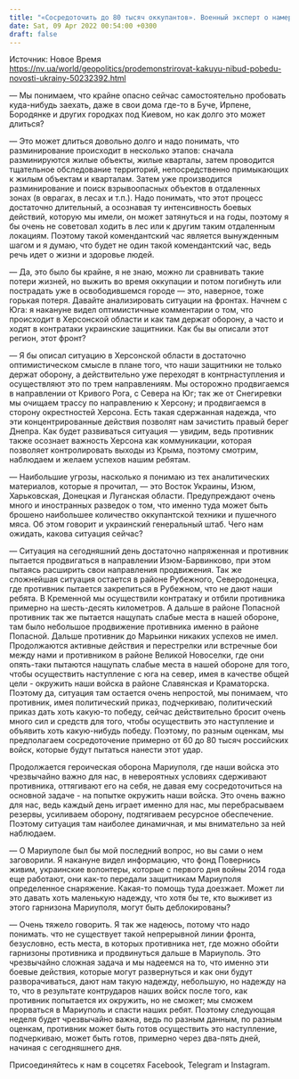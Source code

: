 ```yaml
---
title: "«Сосредоточить до 80 тысяч оккупантов». Военный эксперт о намерениях России касательно наступления на Донбассе — интервью"
date: Sat, 09 Apr 2022 00:54:00 +0300
draft: false
---
```

Источник: Новое Время https://nv.ua/world/geopolitics/prodemonstrirovat-kakuyu-nibud-pobedu-novosti-ukrainy-50232392.html


— Мы понимаем, что крайне опасно сейчас самостоятельно пробовать куда-нибудь заехать, даже в свои дома где-то в Буче, Ирпене, Бородянке и других городках под Киевом, но как долго это может длиться?

— Это может длиться довольно долго и надо понимать, что разминирование происходит в несколько этапов: сначала разминируются жилые объекты, жилые кварталы, затем проводится тщательное обследование территорий, непосредственно примыкающих к жилым объектам и кварталам. Затем уже производится разминирование и поиск взрывоопасных объектов в отдаленных зонах (в оврагах, в лесах и т.п.). Надо понимать, что этот процесс достаточно длительный, а осознавая ту интенсивность боевых действий, которую мы имели, он может затянуться и на годы, поэтому я бы очень не советовал ходить в лес или к другим таким отдаленным локациям. Поэтому такой комендантский час является вынужденным шагом и я думаю, что будет не один такой комендантский час, ведь речь идет о жизни и здоровье людей.

— Да, это было бы крайне, я не знаю, можно ли сравнивать такие потери жизней, но выжить во время оккупации и потом погибнуть или пострадать уже в освободившемся городе — это, наверное, тоже горькая потеря. Давайте анализировать ситуации на фронтах. Начнем с Юга: я накануне видел оптимистичные комментарии о том, что происходит в Херсонской области и как там держат оборону, а часто и ходят в контратаки украинские защитники. Как бы вы описали этот регион, этот фронт?

— Я бы описал ситуацию в Херсонской области в достаточно оптимистическом смысле в плане того, что наши защитники не только держат оборону, а действительно уже переходят в контрнаступления и осуществляют это по трем направлениям. Мы осторожно продвигаемся в направлении от Кривого Рога, с Севера на Юг; так же от Снегиревки мы очищаем трассу по направлению к Херсону; и продвигаемся в сторону окрестностей Херсона. Есть такая сдержанная надежда, что эти концентрированные действия позволят нам зачистить правый берег Днепра. Как будет развиваться ситуация — увидим, ведь противник также осознает важность Херсона как коммуникации, которая позволяет контролировать выходы из Крыма, поэтому смотрим, наблюдаем и желаем успехов нашим ребятам.

— Наибольшие угрозы, насколько я понимаю из тех аналитических материалов, которые я прочитал, — это Восток Украины, Изюм, Харьковская, Донецкая и Луганская области. Предупреждают очень много и иностранных разведок о том, что именно туда может быть брошено наибольшее количество оккупантской техники и пушечного мяса. Об этом говорит и украинский генеральный штаб. Чего нам ожидать, какова ситуация сейчас?

— Ситуация на сегодняшний день достаточно напряженная и противник пытается продвигаться в направлении Изюм-Барвинково, при этом пытаясь расширить свои направления продвижения. Так же сложнейшая ситуация остается в районе Рубежного, Северодонецка, где противник пытается закрепиться в Рубежном, что не дают наши ребята. В Кременной мы осуществили контратаку и отбили противника примерно на шесть-десять километров. А дальше в районе Попасной противник так же пытается нащупать слабые места в нашей обороне, там было небольшое продвижение противника именно в районе Попасной. Дальше противник до Марьинки никаких успехов не имел. Продолжаются активные действия и перестрелки или встречные бои между нами и противником в районе Великой Новоселки, где они опять-таки пытаются нащупать слабые места в нашей обороне для того, чтобы осуществить наступление с юга на север, имея в качестве общей цели - окружить наши войска в районе Славянская и Краматорска. Поэтому да, ситуация там остается очень непростой, мы понимаем, что противник, имея политический приказ, подчеркиваю, политический приказ дать хоть какую-то победу, сейчас действительно бросит очень много сил и средств для того, чтобы осуществить это наступление и объявить хоть какую-нибудь победу. Поэтому, по разным оценкам, мы предполагаем сосредоточение примерно от 60 до 80 тысяч российских войск, которые будут пытаться нанести этот удар.

Продолжается героическая оборона Мариуполя, где наши войска это чрезвычайно важно для нас, в невероятных условиях сдерживают противника, оттягивают его на себя, не давая ему сосредоточиться на основной задаче - на попытке окружить наши войска. Это очень важно для нас, ведь каждый день играет именно для нас, мы перебрасываем резервы, усиливаем оборону, подтягиваем ресурсное обеспечение. Поэтому ситуация там наиболее динамичная, и мы внимательно за ней наблюдаем.

— О Мариуполе был бы мой последний вопрос, но вы сами о нем заговорили. Я накануне видел информацию, что фонд Повернись живим, украинские волонтеры, которые с первого дня войны 2014 года еще работают, они как-то передали защитникам Мариуполя определенное снаряжение. Какая-то помощь туда доезжает. Может ли это давать хоть маленькую надежду, что хотя бы те, кто выживет из этого гарнизона Мариуполя, могут быть деблокированы?

— Очень тяжело говорить. Я так же надеюсь, потому что надо понимать. что не существует такой непрерывной линии фронта, безусловно, есть места, в которых противника нет, где можно обойти гарнизоны противника и продвинуться дальше в Мариуполь. Это чрезвычайно сложная задача и мы надеемся на то, что именно эти боевые действия, которые могут развернуться и как они будут разворачиваться, дают нам такую надежду, небольшую, но надежду на то, что в результате контрударов наших войск после того, как противник попытается их окружить, но не сможет; мы сможем прорваться в Мариуполь и спасти наших ребят. Поэтому следующая неделя будет чрезвычайно важна, ведь по разным данным, по разным оценкам, противник может быть готов осуществить это наступление, подчеркиваю, может быть готов, примерно через два-пять дней, начиная с сегодняшнего дня.

Присоединяйтесь к нам в соцсетях Facebook, Telegram и Instagram.
